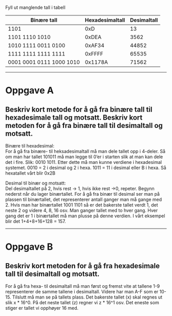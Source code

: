 Fyll ut manglende tall i tabell

Binære tall | Hexadesimaltall | Desimaltall
--- | --- | ---
1101 | 0xD | 13
1101 1110 1010 | 0xDEA | 3562
1010 1111 0011 0100 | 0xAF34 | 44852
1111 1111 1111 1111 | 0xFFFF | 65535
0001 0001 0111 1000 1010 | 0x1178A | 71562

---

# Oppgave A
## Beskriv kort metode for å gå fra binære tall til hexadesimale tall og motsatt. Beskriv kort metoden for å gå fra binære tall til desimaltall og motsatt.
Binære til hexadesimal:   
For å gå fra binære- til heksadesimaltall må man dele tallet opp i 4-deler. Så om man har tallet 101011 må man legge til 0’er i starten slik at man kan dele det i fire. Slik: 0010 1011. 
Etter dette må man kunne verdiene i hexadesimal systemet. 0010 = 2 i desimal og 2 i hexa. 1011 = 11 i desimal eller B i hexa. Så hexatallet vårt blir 0x2B  

Desimal til binær og motsatt:   
Del desimaltallet på 2, hvis rest -> 1, hvis ikke rest ->0, repeter. Begynn nederst når du lager binærtallet.
For å gå fra binær til desimal ser man på plassen til binærtallet, det representerer antall ganger man må gange med 2. Hvis man har binærtallet 1001 1101 så er det bakerste tallet verdt 1, det neste 2 og videre 4, 8, 16 osv. Man ganger tallet med to hver gang. Hver gang det er 1 i binærtallet må man plusse på denne verdien. I vårt eksempel blir det 1+4+8+16+128 = 157.

---

# Oppgave B
## Beskriv kort metoden for å gå fra hexadesimale tall til desimaltall og motsatt.
For å gå fra hexa- til desimaltall må man først og fremst vite at tallene 1-9 representerer de samme tallene i desimaltall. Videre har man A-F som er 10-15. Tilslutt må man se på tallets plass. Det bakerste tallet (x) skal regnes ut slik x * 16^0. På det neste tallet (z) regner vi z * 16^1 osv. Det eneste som stiger er tallet vi opphøyer 16 med.  
